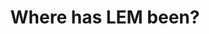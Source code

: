 ---
layout: post
title: "Where has LEM been?"
image: /assets/blog/introducing-blog.png
permalink: /blog/where-has-lem-been
type: blog
preview-text: | 
  Around a month and a half ago (as of writing this post), Legacy Edition Minigames suddenly went into a hiatus, what happened?
main-text: | 
  ### Around a month and a half ago (as of writing this post), Legacy Edition Minigames suddenly went into a hiatus, what happened?

  Before the hiatus, moderation was becoming more and more of a problem with lack of proper rule enforcement. This resulted in things getting *way* too out of hand, we won't get into the details here but it involed things along the lines of harrassing another member's community and server repeatedly.

  This isn't the only incident, but this one is what really got us thinking of what could be done to prevent this from ever happening again as it ever occuring is *absolutely unacceptable.*

  The conclusion we came to was to temporarily close the server to allow us to have some time to work on this problem more, we used this time to rewrite the rules and have better guideance for moderators of what to do in certain situations.

  ### We've also decided to put the server into a Closed Alpha, why?

  The server has been put into a Closed Alpha due to the decision that it isn't ready for a public enviornment.
  
  The code is still very unstable and the moderation team is still very small. There isn't enough moderators here to be able to handle the server in a public enviornment, especially with how large the server became before the hiatus.

  If you would like to join the closed alpha, please see the [Join page](../join).

  We're unsure when the server will go public again, but it will likely be a long time from now.

  ### Other Notes

  Here are some other things we'd like to mention before you go!

  - The server has been updated to 1.19.4, **support for older versions has been dropped for now.**

  - The Menu Server has received some backend changes (Moving its code to LEM.Base split), it now supports features like CustomPack!

  - LEM.Base split is now on the main server! This also means the Resource Pack has been updated to R26.6, if you're interested in the changelog for that you can find the page for it [here](https://github.com/Legacy-Edition-Minigames/Minigame-Resources/releases/tag/R26.6).

  - OptiFine support has been removed. ~~A more in-depth explanation to why will be provided soon.~~ No longer nessecary, OptiFine has fixed the bug that resulted in us dropping support.

  - We have new logos! You probably have already noticed one of them at the top of the website, they were designed by [S_N00B](https://github.com/S-N00B-1)!

  - New bridge for discord has also been added to the main server, on top of this Join Ping messages only get sent *after* a user gets loaded into the game.

  If you've gotten down to here, thanks for taking the time out of your day to read all of this! We hope you enjoy Legacy Edition Minigames!
markdown: true
---